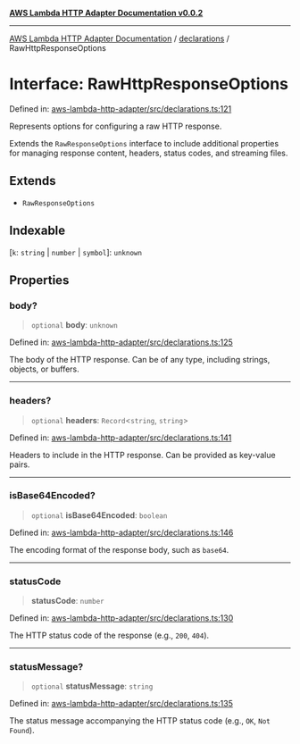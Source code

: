 [**AWS Lambda HTTP Adapter Documentation v0.0.2**](../../README.md)

***

[AWS Lambda HTTP Adapter Documentation](../../modules.md) / [declarations](../README.md) / RawHttpResponseOptions

# Interface: RawHttpResponseOptions

Defined in: [aws-lambda-http-adapter/src/declarations.ts:121](https://github.com/stonemjs/aws-lambda-http-adapter/blob/2fb8e4d048853c60484edbc94c3249aefb421def/src/declarations.ts#L121)

Represents options for configuring a raw HTTP response.

Extends the `RawResponseOptions` interface to include additional properties
for managing response content, headers, status codes, and streaming files.

## Extends

- `RawResponseOptions`

## Indexable

\[`k`: `string` \| `number` \| `symbol`\]: `unknown`

## Properties

### body?

> `optional` **body**: `unknown`

Defined in: [aws-lambda-http-adapter/src/declarations.ts:125](https://github.com/stonemjs/aws-lambda-http-adapter/blob/2fb8e4d048853c60484edbc94c3249aefb421def/src/declarations.ts#L125)

The body of the HTTP response. Can be of any type, including strings, objects, or buffers.

***

### headers?

> `optional` **headers**: `Record`\<`string`, `string`\>

Defined in: [aws-lambda-http-adapter/src/declarations.ts:141](https://github.com/stonemjs/aws-lambda-http-adapter/blob/2fb8e4d048853c60484edbc94c3249aefb421def/src/declarations.ts#L141)

Headers to include in the HTTP response.
Can be provided as key-value pairs.

***

### isBase64Encoded?

> `optional` **isBase64Encoded**: `boolean`

Defined in: [aws-lambda-http-adapter/src/declarations.ts:146](https://github.com/stonemjs/aws-lambda-http-adapter/blob/2fb8e4d048853c60484edbc94c3249aefb421def/src/declarations.ts#L146)

The encoding format of the response body, such as `base64`.

***

### statusCode

> **statusCode**: `number`

Defined in: [aws-lambda-http-adapter/src/declarations.ts:130](https://github.com/stonemjs/aws-lambda-http-adapter/blob/2fb8e4d048853c60484edbc94c3249aefb421def/src/declarations.ts#L130)

The HTTP status code of the response (e.g., `200`, `404`).

***

### statusMessage?

> `optional` **statusMessage**: `string`

Defined in: [aws-lambda-http-adapter/src/declarations.ts:135](https://github.com/stonemjs/aws-lambda-http-adapter/blob/2fb8e4d048853c60484edbc94c3249aefb421def/src/declarations.ts#L135)

The status message accompanying the HTTP status code (e.g., `OK`, `Not Found`).
